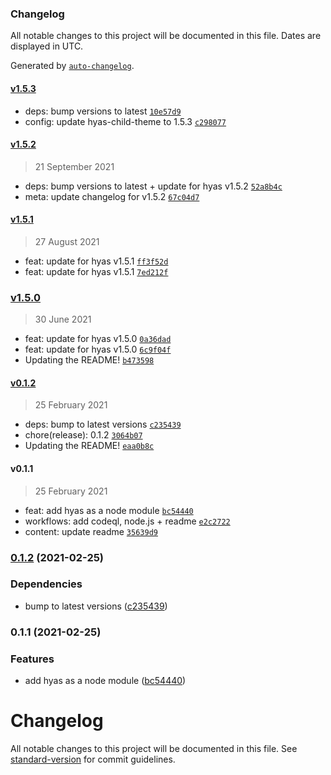 ### Changelog

All notable changes to this project will be documented in this file. Dates are displayed in UTC.

Generated by [`auto-changelog`](https://github.com/CookPete/auto-changelog).

#### [v1.5.3](https://github.com/h-enk/hyas-child-theme/compare/v1.5.2...v1.5.3)

- deps: bump versions to latest [`10e57d9`](https://github.com/h-enk/hyas-child-theme/commit/10e57d966cb4349548203c6f266fa8c973bc522c)
- config: update hyas-child-theme to 1.5.3 [`c298077`](https://github.com/h-enk/hyas-child-theme/commit/c2980774124e3781d00ffc90ee4887695d825548)

#### [v1.5.2](https://github.com/h-enk/hyas-child-theme/compare/v1.5.1...v1.5.2)

> 21 September 2021

- deps: bump versions to latest + update for hyas v1.5.2 [`52a8b4c`](https://github.com/h-enk/hyas-child-theme/commit/52a8b4c85e0d6f0ec96b0e4c9fef632f0167bf01)
- meta: update changelog for v1.5.2 [`67c04d7`](https://github.com/h-enk/hyas-child-theme/commit/67c04d73f7e81cb0303909c8b3c78f5df71bfe80)

#### [v1.5.1](https://github.com/h-enk/hyas-child-theme/compare/v1.5.0...v1.5.1)

> 27 August 2021

- feat: update for hyas v1.5.1 [`ff3f52d`](https://github.com/h-enk/hyas-child-theme/commit/ff3f52d24853ebaed8984db4fb8e03784d34190c)
- feat: update for hyas v1.5.1 [`7ed212f`](https://github.com/h-enk/hyas-child-theme/commit/7ed212f22ebdfa42990d31e04810278325ef8579)

### [v1.5.0](https://github.com/h-enk/hyas-child-theme/compare/v0.1.2...v1.5.0)

> 30 June 2021

- feat: update for hyas v1.5.0 [`0a36dad`](https://github.com/h-enk/hyas-child-theme/commit/0a36dad67610fd898e94eb66efe6070158bad1ff)
- feat: update for hyas v1.5.0 [`6c9f04f`](https://github.com/h-enk/hyas-child-theme/commit/6c9f04f60913dbdb82c5491d9a2fcb1ee74bae04)
- Updating the README! [`b473598`](https://github.com/h-enk/hyas-child-theme/commit/b47359878fee9ff98400bfd47424f892ab0a0f83)

#### [v0.1.2](https://github.com/h-enk/hyas-child-theme/compare/v0.1.1...v0.1.2)

> 25 February 2021

- deps: bump to latest versions [`c235439`](https://github.com/h-enk/hyas-child-theme/commit/c23543934c4fe4486cbadef223596c1f6d098e4a)
- chore(release): 0.1.2 [`3064b07`](https://github.com/h-enk/hyas-child-theme/commit/3064b078d7402b09136c1803ad500168b65e2532)
- Updating the README! [`eaa0b8c`](https://github.com/h-enk/hyas-child-theme/commit/eaa0b8cf77c3de7af18831a4b4594775a3b14bda)

#### v0.1.1

> 25 February 2021

- feat: add hyas as a node module [`bc54440`](https://github.com/h-enk/hyas-child-theme/commit/bc54440542bddc593ceb5904d42656eb00883420)
- workflows: add codeql, node.js + readme [`e2c2722`](https://github.com/h-enk/hyas-child-theme/commit/e2c2722ccf6f47dca92542f5a0d174b3503c547e)
- content: update readme [`35639d9`](https://github.com/h-enk/hyas-child-theme/commit/35639d95a98b3b6ba050353bd8f088f02fb33b66)

<!-- auto-changelog-above -->

### [0.1.2](https://github.com/h-enk/hyas-child-theme/compare/v0.1.1...v0.1.2) (2021-02-25)


### Dependencies

* bump to latest versions ([c235439](https://github.com/h-enk/hyas-child-theme/commit/c23543934c4fe4486cbadef223596c1f6d098e4a))

### 0.1.1 (2021-02-25)


### Features

* add hyas as a node module ([bc54440](https://github.com/h-enk/hyas-child-theme/commit/bc54440542bddc593ceb5904d42656eb00883420))

# Changelog

All notable changes to this project will be documented in this file. See [standard-version](https://github.com/conventional-changelog/standard-version) for commit guidelines.
